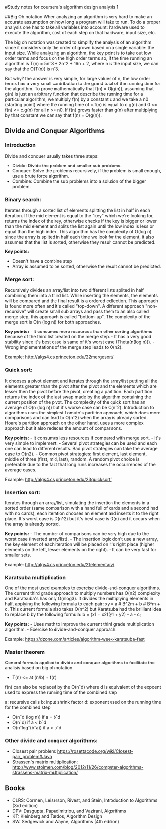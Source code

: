 #Study notes for coursera's algorithm design analysis 1

##Big Oh notation
When analyzing an algorithm is very hard to make an accurate assumption on how long a program will take to run. To do a proper analysis one has to take all variables into account: hardware used to execute the algorithm, cost of each step on that hardware, input size, etc.

The big oh notation was created to simplify the analysis of an algorithm since it considers only the order of grown based on a single variable: the input size. While analyzing an algorithm, the key point is to take out low order terms and focus on the high order terms so, if the time running an algorithm is T(n) = 5nˆ3 + 2nˆ2 + 16n + 2, where n is the input size, we can say that the O(T(n)) is nˆ3. 

But why? the answer is very simple, for large values of n, the low order terms has a very small contribution to the grand total of the running time for the algorithm. To prove mathematically that f(n) = O(g(n)), assuming that g(n) is just an arbitrary function that describe the running time for a particular algorithm, we multiply f(n) by a constant c and we take a n0 (starting point) where the running time of c.f(n) is equal to c.g(n) and 0 <= f(n) <= c.g(n) for all n >= n0. If f(n) grows faster than g(n) after multiplying by that constant we can say that f(n) = O(g(n)).


## Divide and Conquer Algorithms

### Introduction

Divide and conquer usually takes three steps:

- Divide: Divide the problem and smaller sub problems.
- Conquer: Solve the problems recursively, if the problem is small enough, use a brute force algorithm.
- Combine: Combine the sub problems into a solution of the bigger problem.

### Binary search:

Iterates through a sorted list of elements splitting the list in half in each iteration. If the mid element is equal to the "key" which we're looking for, returns the index of the key, otherwise checks if the key is bigger or lower than the mid element and splits the list again until the low index is less or equal than the high index. This algorithm has the complexity of O(log n) since the array is splited in half each time we look for the element, it also assumes that the list is sorted, otherwise they result cannot be predicted.

**Key points:**
- Doesn't have a combine step
- Array is assumed to be sorted, otherwise the result cannot be predicted.

### Merge sort:

Recursively divides an array/list into two different lists splited in half combining them into a third list. While inserting the elements, the elements will be compared and the final result is a ordered collection. This approach is found more often and it's called "top-down". A different approach "non-recursive" will create small sub arrays and pass them to an also called merge step, this approach is called "bottom-up". The complexity of the merge sort is O(n (log n)) for both approaches.

**Key points:**
	- It consumes more resources than other sorting algorithms because of the third list created on the merge step.
	- It has a very good stability since it's best case is same of it's worst case (Theta(n(log n))).
	- Wrong implementations of the merge step leads to O(n2).

Example: http://algs4.cs.princeton.edu/22mergesort/

### Quick sort:

It chooses a pivot element and iterates through the array/list putting all the elements greater than the pivot after the pivot and the elements which are lesser then the pivot before the pivot, creating a partition. Each partition returns the index of the last swap made by the algorithm containing the current position of the pivot. The complexity of the quick sort has an average of O(n (log n)) but it's worse case can be O(nˆ2). Introduction to algorithms uses the simplest Lomuto's partition approach, which does more comparisons and can lead to O(nˆ2) when the array is already sorted. Hoare's partition approach on the other hand, uses a more complex approach but it also reduces the amount of comparisons.

**Key points:**
	- It consumes less resources if compared with merge sort.
	- It's very simple to implement.
	- Several pivot strategies can be used and each one can lead to different results. Bad pivot strategies can take the average case to O(n2).
	- Common pivot strategies: first element, last element, middle of three (first, mid, last), random. A random pivot choice is preferable due to the fact that long runs increases the occurrences of the average cases.

Example: http://algs4.cs.princeton.edu/23quicksort/

### Insertion sort:

 Iterates through an array/list, simulating the insertion the elements in a sorted order (same comparison with a hand full of cards and a second had with no cards), each iteration chooses an element and inserts it to the right place. It's worst case is O(n^2) but it's best case is O(n) and it occurs when the array is already sorted.

**Key points:**
 	- The number of comparisons can be very high due to the worst case (inverted array/list).
 	- The insertion logic don't use a new array, the key element of each iteration will be placed on it's right place (higher elements on the left, lesser elements on the right).
 	- It can be very fast for smaller sets.

 Example: http://algs4.cs.princeton.edu/21elementary/

### Karatsuba multiplication

One of the most used examples to exercise divide-and-conquer algorithms. The current third grade approach to multiply numbers has O(n2) complexity and Karatsuba's has only O(nlog3). It divides the multiplying elements in half, applying the following formula to each pair: xy = a # B^2m + b # B^m + c. This current formula also takes O(n^2) but Karatsuba had the brilliant idea to replace b by the following formula: b = (x1 + x2)(y1 + y2) - a - c;

**Key points:**
	- Uses math to improve the current third grade multiplication algorithm.
	- Exercise to divide-and-conquer approach.

Example: https://dzone.com/articles/algorithm-week-karatsuba-fast

### Master theorem

General formula applied to divide and conquer algorithms to facilitate the analisis based on big oh notation.

- T(n) <= at (n/b) + f(n)

f(n) can also be replaced by the O(nˆd) where d is equivalent of the expoent used to express the running time of the combined step

a: recursive calls
b: input shrink factor
d: exponent used on the running time for the combined step

- O(nˆd (log n)) 	if a = bˆd 
- O(nˆd) 			if a < bˆd
- O(nˆlogˆ(bˆa))	if a > bˆd


### Other divide and conquer algorithms:

- Closest pair problem: https://rosettacode.org/wiki/Closest-pair_problem#Java
- Strassen's matrix multiplication: http://www.stoimen.com/blog/2012/11/26/computer-algorithms-strassens-matrix-multiplication/


## Books

- CLRS: Cormen, Leiserson, Rivest, and Stein, Introduction to Algorithms (3rd edition)
- DPV: Dasgupta, Papadimitriou, and Vazirani, Algorithms
- KT: Kleinberg and Tardos, Algorithm Design
- SW: Sedgewick and Wayne, Algorithms (4th edition)
